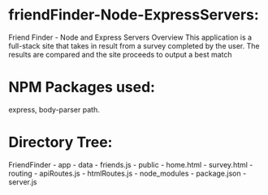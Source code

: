 # friendFinder-Node-ExpressServers:

Friend Finder - Node and Express Servers
Overview
This application is a full-stack site that takes in result from a survey completed by the user.
The results are compared and the site proceeds to output a best match

# NPM Packages used:
express, 
body-parser 
path.


# Directory Tree:
FriendFinder
    - app
      - data
        - friends.js
      - public
        - home.html
        - survey.html
      - routing
        - apiRoutes.js
        - htmlRoutes.js
    - node_modules
    - package.json
    - server.js
